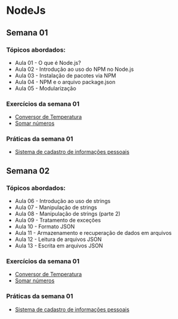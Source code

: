 # NodeJs

## Semana 01
### Tópicos abordados:
- Aula 01 - O que é Node.js?
- Aula 02 - Introdução ao uso do NPM no Node.js
- Aula 03 - Instalação de pacotes via NPM
- Aula 04 - NPM e o arquivo package.json
- Aula 05 - Modularização

### Exercícios da semana 01
- [Conversor de Temperatura](exercicios-semana-01/conversor-temperatura/index.js)
- [Somar números](exercicios-semana-01/soma-numeros/app.js)

### Práticas da semana 01
- [Sistema de cadastro de informações pessoais](pratica-semana-01/index.js)

## Semana 02
### Tópicos abordados:
- Aula 06 - Introdução ao uso de strings
- Aula 07 - Manipulação de strings
- Aula 08 - Manipulação de strings (parte 2)
- Aula 09 - Tratamento de exceções
- Aula 10 - Formato JSON
- Aula 11 - Armazenamento e recuperação de dados em arquivos
- Aula 12 - Leitura de arquivos JSON
- Aula 13 - Escrita em arquivos JSON

### Exercícios da semana 01
- [Conversor de Temperatura](exercicios-semana-01/conversor-temperatura/index.js)
- [Somar números](exercicios-semana-01/soma-numeros/app.js)

### Práticas da semana 01
- [Sistema de cadastro de informações pessoais](pratica-semana-01/index.js)